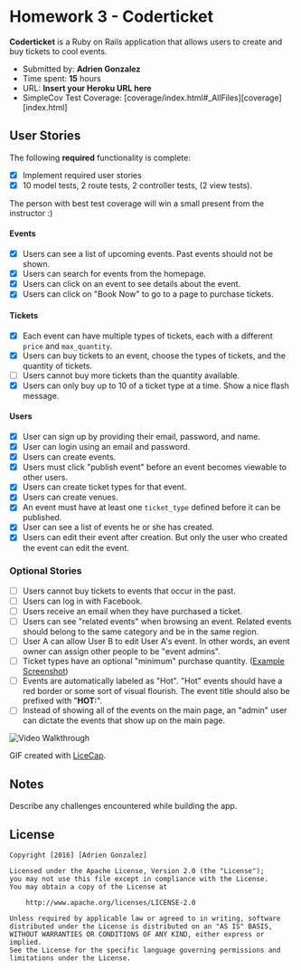 # Homework 3 - Coderticket

**Coderticket** is a Ruby on Rails application that allows users to create and buy tickets to cool events.

- Submitted by: **Adrien Gonzalez**
- Time spent: **15** hours
- URL: **Insert your Heroku URL here**
- SimpleCov Test Coverage: [coverage/index.html#_AllFiles][coverage][index.html]

## User Stories

The following **required** functionality is complete:

* [x] Implement required user stories
* [x] 10 model tests, 2 route tests, 2 controller tests, (2 view tests).

The person with best test coverage will win a small present from the instructor :)

#### Events

* [x] Users can see a list of upcoming events. Past events should not be shown.
* [x] Users can search for events from the homepage.
* [x] Users can click on an event to see details about the event.
* [x] Users can click on "Book Now" to go to a page to purchase tickets.

#### Tickets

* [x] Each event can have multiple types of tickets, each with a different `price` and `max_quantity`.
* [x] Users can buy tickets to an event, choose the types of tickets, and the quantity of tickets.
* [ ] Users cannot buy more tickets than the quantity available.
* [x] Users can only buy up to 10 of a ticket type at a time. Show a nice flash message.

#### Users

* [x] User can sign up by providing their email, password, and name.
* [x] User can login using an email and password.
* [x] Users can create events.
* [x] Users must click "publish event" before an event becomes viewable to other users.
* [x] Users can create ticket types for that event.
* [x] Users can create venues.
* [x] An event must have at least one `ticket_type` defined before it can be published.
* [x] User can see a list of events he or she has created.
* [x] Users can edit their event after creation. But only the user who created the event can edit the event.
    
### Optional Stories

* [ ] Users cannot buy tickets to events that occur in the past.
* [ ] Users can log in with Facebook.
* [ ] Users receive an email when they have purchased a ticket.
* [ ] Users can see "related events" when browsing an event. Related events should belong to the same category and be in the same region.
* [ ] User A can allow User B to edit User A's event. In other words, an event owner can assign other people to be "event admins".
* [ ] Ticket types have an optional "minimum" purchase quantity. ([Example Screenshot](http://i.imgur.com/DOYtAR0.png))
* [ ] Events are automatically labeled as "Hot". "Hot" events should have a red border or some sort of visual flourish. The event title should also be prefixed with "**HOT:**".
* [ ] Instead of showing all of the events on the main page, an "admin" user can dictate the events that show up on the main page.

![Video Walkthrough](anim.gif)

GIF created with [LiceCap](http://www.cockos.com/licecap/).


## Notes

Describe any challenges encountered while building the app.

## License

    Copyright [2016] [Adrien Gonzalez]

    Licensed under the Apache License, Version 2.0 (the "License");
    you may not use this file except in compliance with the License.
    You may obtain a copy of the License at

        http://www.apache.org/licenses/LICENSE-2.0

    Unless required by applicable law or agreed to in writing, software
    distributed under the License is distributed on an "AS IS" BASIS,
    WITHOUT WARRANTIES OR CONDITIONS OF ANY KIND, either express or implied.
    See the License for the specific language governing permissions and
    limitations under the License.
